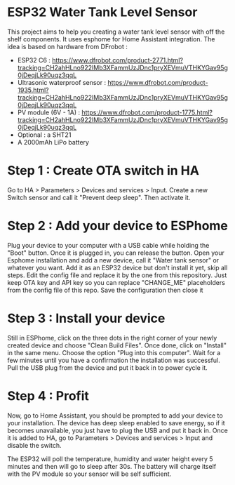 # ESP32 Water Tank Level Sensor
This project aims to help you creating a water tank level sensor with off the shelf components. It uses esphome for Home Assistant integration.
The idea is based on hardware from DFrobot :

- ESP32 C6 : https://www.dfrobot.com/product-2771.html?tracking=CH2ahHLno922IMb3XFammUzJDnc1pryXEVmuVTHKYGav95g0jDeqjLk90uqz3qqL
- Ultrasonic waterproof sensor : https://www.dfrobot.com/product-1935.html?tracking=CH2ahHLno922IMb3XFammUzJDnc1pryXEVmuVTHKYGav95g0jDeqjLk90uqz3qqL
- PV module (6V - 1A) : https://www.dfrobot.com/product-1775.html?tracking=CH2ahHLno922IMb3XFammUzJDnc1pryXEVmuVTHKYGav95g0jDeqjLk90uqz3qqL
- Optional : a SHT21
- A 2000mAh LiPo battery

# Step 1 : Create OTA switch in HA
Go to HA > Parameters > Devices and services > Input.
Create a new Switch sensor and call it "Prevent deep sleep".
Then activate it.

# Step 2 : Add your device to ESPhome
Plug your device to your computer with a USB cable while holding the "Boot" button. Once it is plugged in, you can release the button.
Open your Esphome installation and add a new device, call it "Water tank sensor" or whatever you want.
Add it as an ESP32 device but don't install it yet, skip all steps.
Edit the config file and replace it by the one from this repository.
Just keep OTA key and API key so you can replace "CHANGE_ME" placeholders from the config file of this repo.
Save the configuration then close it

# Step 3 : Install your device
Still in ESPhome, click on the three dots in the right corner of your newly created device and choose "Clean Build Files".
Once done, click on "Install" in the same menu. Choose the option "Plug into this computer".
Wait for a few minutes until you have a confirmation the installation was successful.
Pull the USB plug from the device and put it back in to power cycle it.

# Step 4 : Profit
Now, go to Home Assistant, you should be prompted to add your device to your installation.
The device has deep sleep enabled to save energy, so if it becomes unavailable, you just have to plug the USB and put it back in.
Once it is added to HA, go to Parameters > Devices and services > Input and disable the switch.

The ESP32 will poll the temperature, humidity and water height every 5 minutes and then will go to sleep after 30s.
The battery will charge itself with the PV module so your sensor will be self sufficient.
